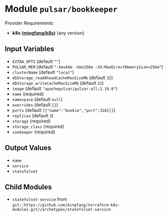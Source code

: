 
# Module `pulsar/bookkeeper`

Provider Requirements:
* **k8s ([mingfang/k8s](https://registry.terraform.io/providers/mingfang/k8s/latest))** (any version)

## Input Variables
* `EXTRA_OPTS` (default `""`)
* `PULSAR_MEM` (default `"-Xms64m -Xmx256m -XX:MaxDirectMemorySize=256m"`)
* `clusterName` (default `"local"`)
* `dbStorage_readAheadCacheMaxSizeMb` (default `32`)
* `dbStorage_writeCacheMaxSizeMb` (default `32`)
* `image` (default `"apachepulsar/pulsar-all:2.10.0"`)
* `name` (required)
* `namespace` (default `null`)
* `overrides` (default `{}`)
* `ports` (default `[{"name":"bookie","port":3181}]`)
* `replicas` (default `3`)
* `storage` (required)
* `storage_class` (required)
* `zookeeper` (required)

## Output Values
* `name`
* `service`
* `statefulset`

## Child Modules
* `statefulset-service` from `git::https://github.com/mingfang/terraform-k8s-modules.git//archetypes/statefulset-service`

